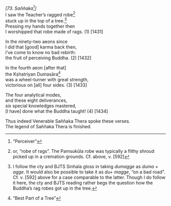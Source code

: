 *\[73. Saññaka*[^1]*\]*  
I saw the Teacher’s ragged robe[^2]  
stuck up in the top of a tree.[^3]  
Pressing my hands together then  
I worshipped that robe made of rags. (1) \[1431\]

In the ninety-two aeons since  
I did that \[good\] karma back then,  
I’ve come to know no bad rebirth:  
the fruit of perceiving Buddha. (2) \[1432\]

In the fourth aeon \[after that\]  
the Kṣhatriyan Dumasāra[^4]  
was a wheel-turner with great strength,  
victorious on \[all\] four sides. (3) \[1433\]

The four analytical modes,  
and these eight deliverances,  
six special knowledges mastered,  
\[I have\] done what the Buddha taught! (4) \[1434\]

Thus indeed Venerable Saññaka Thera spoke these verses.  
The legend of Saññaka Thera is finished.

[^1]: “Perceiver”

[^2]: or, “robe of rags”. The Pamsukūla robe was typically a filthy shroud picked up in a cremation grounds. Cf. above, v. \[592\]

[^3]: I follow the cty and BJTS Sinhala gloss in taking *dumagge* as *duma + agge*. It would also be possible to take it as *du+ magge*, “on a bad road”. Cf. v. \[592\] above for a case comparable to the latter. Though I do follow it here, the cty and BJTS reading rather begs the question how the Buddha’s rag robes got up in the tree.

[^4]: “Best Part of a Tree”
